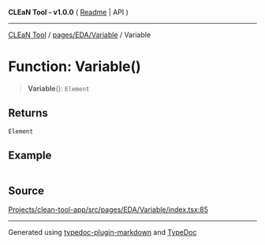 **CLEaN Tool - v1.0.0** ( [Readme](../../../../README.md) \| API )

***

[CLEaN Tool](../../../../modules.md) / [pages/EDA/Variable](../README.md) / Variable

# Function: Variable()

> **Variable**(): `Element`

## Returns

`Element`

## Example

```ts

```

## Source

[Projects/clean-tool-app/src/pages/EDA/Variable/index.tsx:85](https://github.com/yuckyh/clean-tool-app/)

***

Generated using [typedoc-plugin-markdown](https://www.npmjs.com/package/typedoc-plugin-markdown) and [TypeDoc](https://typedoc.org/)
